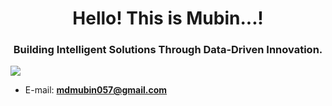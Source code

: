 <h1 align="center">Hello! This is Mubin...!</h1>

<h3 align="center">Building Intelligent Solutions Through Data-Driven Innovation.</h3>

![](https://github.com/user-attachments/assets/6a902d7b-644e-47c7-b6f9-6534b4f7de0b)

- E-mail: **mdmubin057@gmail.com**
